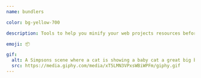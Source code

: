 ```yaml
---
name: bundlers

color: bg-yellow-700

description: Tools to help you minify your web projects resources before deploying.

emoji: 📦

gif:
  alt: A Simpsons scene where a cat is showing a baby cat a great big ball of yarn.
  src: https://media.giphy.com/media/xT5LMN3VPxsWBiWPFm/giphy.gif
---
```

